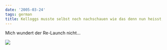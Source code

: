 ```yaml
---
date: '2005-03-24'
tags: german
title: Kelloggs musste selbst noch nachschauen wie das denn nun heisst, und hat prompt einen Kompromiss gefunden.
---
```


Mich wundert der Re-Launch nicht&#8230;

![]({{urls.media}}/kellogs.jpg)

